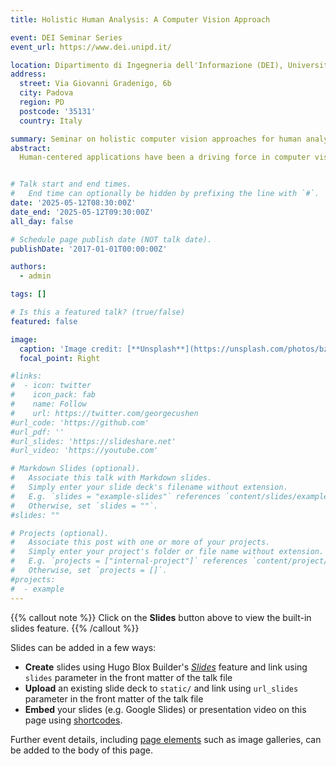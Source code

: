 ```yaml
---
title: Holistic Human Analysis: A Computer Vision Approach

event: DEI Seminar Series
event_url: https://www.dei.unipd.it/

location: Dipartimento di Ingegneria dell'Informazione (DEI), Università di Padova
address:
  street: Via Giovanni Gradenigo, 6b
  city: Padova
  region: PD
  postcode: '35131'
  country: Italy

summary: Seminar on holistic computer vision approaches for human analysis and the creation of immersive digital humans.
abstract: 
  Human-centered applications have been a driving force in computer vision research, aiming to bridge perception and interaction between humans and machines. In this seminar, we will explore a holistic approach to human analysis through the lens of computer vision, addressing both behavioral and appearance modeling toward the creation of "5D" digital humans. The talk will cover research advances in human trajectory prediction, biologically inspired deep learning architectures that mimic human cognitive processes, human pose estimation under challenging conditions, and applications in sports analytics. We will also dive into recent developments in high-resolution 4D avatar reconstruction and the integration of touch perception, paving the way for more immersive and realistic virtual human representations.


# Talk start and end times.
#   End time can optionally be hidden by prefixing the line with `#`.
date: '2025-05-12T08:30:00Z'
date_end: '2025-05-12T09:30:00Z'
all_day: false

# Schedule page publish date (NOT talk date).
publishDate: '2017-01-01T00:00:00Z'

authors:
  - admin

tags: []

# Is this a featured talk? (true/false)
featured: false

image:
  caption: 'Image credit: [**Unsplash**](https://unsplash.com/photos/bzdhc5b3Bxs)'
  focal_point: Right

#links:
#  - icon: twitter
#    icon_pack: fab
#    name: Follow
#    url: https://twitter.com/georgecushen
#url_code: 'https://github.com'
#url_pdf: ''
#url_slides: 'https://slideshare.net'
#url_video: 'https://youtube.com'

# Markdown Slides (optional).
#   Associate this talk with Markdown slides.
#   Simply enter your slide deck's filename without extension.
#   E.g. `slides = "example-slides"` references `content/slides/example-slides.md`.
#   Otherwise, set `slides = ""`.
#slides: ""

# Projects (optional).
#   Associate this post with one or more of your projects.
#   Simply enter your project's folder or file name without extension.
#   E.g. `projects = ["internal-project"]` references `content/project/deep-learning/index.md`.
#   Otherwise, set `projects = []`.
#projects:
#  - example
---
```


{{% callout note %}}
Click on the **Slides** button above to view the built-in slides feature.
{{% /callout %}}

Slides can be added in a few ways:

- **Create** slides using Hugo Blox Builder's [_Slides_](https://docs.hugoblox.com/reference/content-types/) feature and link using `slides` parameter in the front matter of the talk file
- **Upload** an existing slide deck to `static/` and link using `url_slides` parameter in the front matter of the talk file
- **Embed** your slides (e.g. Google Slides) or presentation video on this page using [shortcodes](https://docs.hugoblox.com/reference/markdown/).

Further event details, including [page elements](https://docs.hugoblox.com/reference/markdown/) such as image galleries, can be added to the body of this page.
